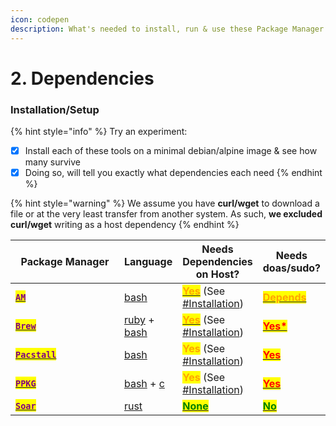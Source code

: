 ```yaml
---
icon: codepen
description: What's needed to install, run & use these Package Manager
---
```


# 2. Dependencies

### Installation/Setup

{% hint style="info" %}
Try an experiment:

* [x] Install each of these tools on a minimal debian/alpine image & see how many survive
* [x] Doing so, will tell you exactly what dependencies each need
{% endhint %}

{% hint style="warning" %}
We assume you have **curl/wget** to download a file or at the very least transfer from another system. As such, **we excluded curl/wget** writing as a host dependency
{% endhint %}

<table><thead><tr><th width="189">Package Manager</th><th>Language</th><th>Needs Dependencies on Host?</th><th>Needs doas/sudo?</th></tr></thead><tbody><tr><td><a href="https://github.com/ivan-hc/AM/tree/main/programs"><mark style="color:purple;"><strong><code>AM</code></strong></mark></a></td><td><a href="https://github.com/ivan-hc/AM/search?l=shell">bash</a></td><td><a href="https://github.com/ivan-hc/AM/blob/31b14299c7e255b852fbfc5aa7174a90b12a5b66/README.md?plain=1#L67"><mark style="color:orange;"><strong>Yes</strong></mark></a> (See <a href="https://github.com/ivan-hc/AM#installation">#Installation</a>)</td><td><a data-footnote-ref href="#user-content-fn-1"><mark style="color:orange;"><strong>Depends</strong></mark></a></td></tr><tr><td><a href="https://brew.sh/"><mark style="color:purple;"><strong><code>Brew</code></strong></mark></a></td><td><a href="https://github.com/Homebrew/brew/search?l=ruby">ruby</a> + <a href="https://github.com/Homebrew/brew/search?l=shell">bash</a></td><td><a href="https://docs.brew.sh/Homebrew-on-Linux#requirements"><mark style="color:orange;"><strong>Yes</strong></mark></a> (See <a href="https://github.com/Homebrew/install/blob/master/install.sh">#Installation</a>)</td><td><a data-footnote-ref href="#user-content-fn-2"><mark style="color:red;"><strong>Yes*</strong></mark></a></td></tr><tr><td><a href="https://github.com/pacstall"><mark style="color:purple;"><strong><code>Pacstall</code></strong></mark></a></td><td><a href="https://github.com/pacstall/pacstall/search?l=shell">bash</a></td><td><mark style="color:orange;"><strong>Yes</strong></mark> (See <a href="https://github.com/pacstall/pacstall/blob/0b9659f5bb28de8fbcd921346619385a24199024/install.sh#L89">#Installation</a>)</td><td><a href="https://github.com/pacstall/pacstall/blob/0b9659f5bb28de8fbcd921346619385a24199024/install.sh#L59"><mark style="color:red;"><strong>Yes</strong></mark></a></td></tr><tr><td><a href="https://github.com/leleliu008/ppkg"><mark style="color:purple;"><strong><code>PPKG</code></strong></mark></a></td><td><a href="https://github.com/leleliu008/ppkg/search?l=shell">bash</a> + <a href="https://github.com/leleliu008/ppkg/search?l=c">c</a></td><td><mark style="color:orange;"><strong>Yes</strong></mark> (See <a href="https://github.com/leleliu008/ppkg/blob/ec2f8757f94776a0fe6c116c90ac18eddc21ef14/ppkg#L8574">#Installation</a>)</td><td><a href="https://github.com/leleliu008/ppkg/blob/ec2f8757f94776a0fe6c116c90ac18eddc21ef14/ppkg#L8823"><mark style="color:red;"><strong>Yes</strong></mark></a></td></tr><tr><td><a href="https://github.com/pkgforge/soar"><mark style="color:purple;"><strong><code>Soar</code></strong></mark></a></td><td><a href="https://github.com/pkgforge/soar/search?l=rust">rust</a></td><td><a data-footnote-ref href="#user-content-fn-3"><mark style="color:green;"><strong>None</strong></mark></a></td><td><a data-footnote-ref href="#user-content-fn-4"><mark style="color:green;"><strong>No</strong></mark></a></td></tr></tbody></table>

[^1]: AM has two modes:\
    System Wide AM (Default), this needs doas/sudo\
    User Mode AppMan, this doesn't need doas/sudo

[^2]: The official installed needs sudo, but they also offer the option of downloading the tar & extracting it to a location.\
    At least, they discourage it actively: [https://docs.brew.sh/FAQ#why-does-homebrew-say-sudo-is-bad](https://docs.brew.sh/FAQ#why-does-homebrew-say-sudo-is-bad)

[^3]: You don't even need curl/wget as long as you can copy the static binary



[^4]: No doas/sudo at any time for whatsoever reason.

